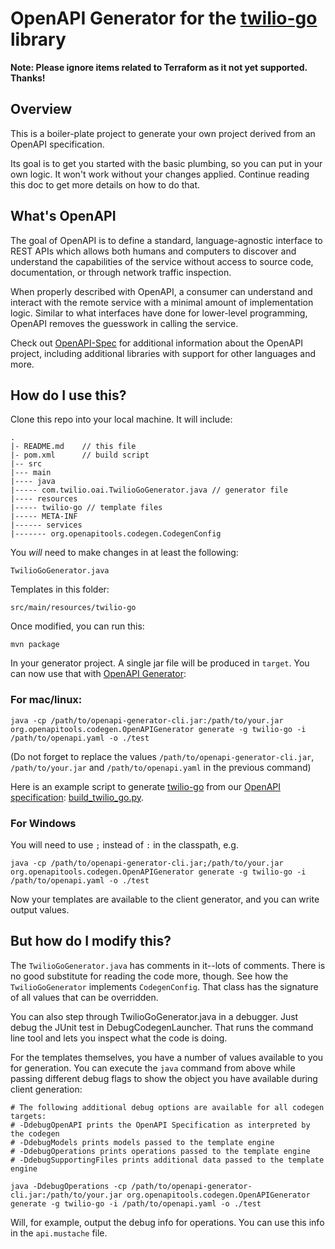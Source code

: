 # OpenAPI Generator for the [twilio-go](https://github.com/twilio/twilio-go/) library

**Note: Please ignore items related to Terraform as it not yet supported. Thanks!**

## Overview
This is a boiler-plate project to generate your own project derived from an OpenAPI specification.

Its goal is to get you started with the basic plumbing, so you can put in your own logic. It won't work without your changes applied. Continue reading this doc to get more details on how to do that.

## What's OpenAPI
The goal of OpenAPI is to define a standard, language-agnostic interface to REST APIs which allows both humans and computers to discover and understand the capabilities of the service without access to source code, documentation, or through network traffic inspection.

When properly described with OpenAPI, a consumer can understand and interact with the remote service with a minimal amount of implementation logic. Similar to what interfaces have done for lower-level programming, OpenAPI removes the guesswork in calling the service.

Check out [OpenAPI-Spec](https://github.com/OAI/OpenAPI-Specification) for additional information about the OpenAPI project, including additional libraries with support for other languages and more. 

## How do I use this?
Clone this repo into your local machine. It will include:

```
.
|- README.md    // this file
|- pom.xml      // build script
|-- src
|--- main
|---- java
|----- com.twilio.oai.TwilioGoGenerator.java // generator file
|---- resources
|----- twilio-go // template files
|----- META-INF
|------ services
|------- org.openapitools.codegen.CodegenConfig
```

You _will_ need to make changes in at least the following:

`TwilioGoGenerator.java`

Templates in this folder:

`src/main/resources/twilio-go`

Once modified, you can run this:

```
mvn package
```

In your generator project. A single jar file will be produced in `target`. You can now use that with [OpenAPI Generator](https://openapi-generator.tech):

### For mac/linux:
```
java -cp /path/to/openapi-generator-cli.jar:/path/to/your.jar org.openapitools.codegen.OpenAPIGenerator generate -g twilio-go -i /path/to/openapi.yaml -o ./test
```

(Do not forget to replace the values `/path/to/openapi-generator-cli.jar`, `/path/to/your.jar` and `/path/to/openapi.yaml` in the previous command)

Here is an example script to generate [twilio-go](https://github.com/twilio/twilio-go) from our [OpenAPI specification](https://github.com/twilio/twilio-oai): [build_twilio_go.py](./examples/build_twilio_go.py).

### For Windows
You will need to use `;` instead of `:` in the classpath, e.g.
```
java -cp /path/to/openapi-generator-cli.jar;/path/to/your.jar org.openapitools.codegen.OpenAPIGenerator generate -g twilio-go -i /path/to/openapi.yaml -o ./test
```

Now your templates are available to the client generator, and you can write output values.

## But how do I modify this?
The `TwilioGoGenerator.java` has comments in it--lots of comments.  There is no good substitute for reading the code more, though.  See how the `TwilioGoGenerator` implements `CodegenConfig`. That class has the signature of all values that can be overridden.

You can also step through TwilioGoGenerator.java in a debugger.  Just debug the JUnit test in DebugCodegenLauncher. That runs the command line tool and lets you inspect what the code is doing.  

For the templates themselves, you have a number of values available to you for generation. You can execute the `java` command from above while passing different debug flags to show the object you have available during client generation:

```
# The following additional debug options are available for all codegen targets:
# -DdebugOpenAPI prints the OpenAPI Specification as interpreted by the codegen
# -DdebugModels prints models passed to the template engine
# -DdebugOperations prints operations passed to the template engine
# -DdebugSupportingFiles prints additional data passed to the template engine

java -DdebugOperations -cp /path/to/openapi-generator-cli.jar:/path/to/your.jar org.openapitools.codegen.OpenAPIGenerator generate -g twilio-go -i /path/to/openapi.yaml -o ./test
```

Will, for example, output the debug info for operations.
You can use this info in the `api.mustache` file.
